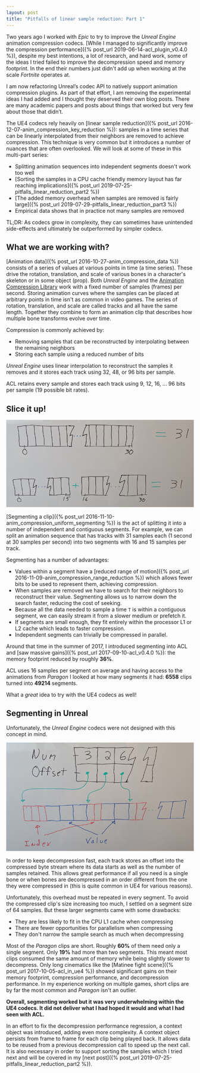 ```yaml
---
layout: post
title: "Pitfalls of linear sample reduction: Part 1"
---
```

Two years ago I worked with *Epic* to try to improve the *Unreal Engine* animation compression codecs. [While I managed to significantly improve the compression performance]({% post_url 2019-06-14-acl_plugin_v0.4.0 %}), despite my best intentions, a lot of research, and hard work, some of the ideas I tried failed to improve the decompression speed and memory footprint. In the end their numbers just didn't add up when working at the scale *Fortnite* operates at.

I am now refactoring Unreal’s codec API to natively support animation compression plugins. As part of that effort, I am removing the experimental ideas I had added and I thought they deserved their own blog posts. There are many academic papers and posts about things that worked but very few about those that didn’t.

The UE4 codecs rely heavily on [linear sample reduction]({% post_url 2016-12-07-anim_compression_key_reduction %}): samples in a time series that can be linearly interpolated from their neighbors are removed to achieve compression. This technique is very common but it introduces a number of nuances that are often overlooked. We will look at some of these in this multi-part series:

*  Splitting animation sequences into independent segments doesn't work too well
*  [Sorting the samples in a CPU cache friendly memory layout has far reaching implications]({% post_url 2019-07-25-pitfalls_linear_reduction_part2 %})
*  [The added memory overhead when samples are removed is fairly large]({% post_url 2019-07-29-pitfalls_linear_reduction_part3 %})
*  Empirical data shows that in practice not many samples are removed

TL;DR: As codecs grow in complexity, they can sometimes have unintended side-effects and ultimately be outperformed by simpler codecs.

## What we are working with?

[Animation data]({% post_url 2016-10-27-anim_compression_data %}) consists of a series of values at various points in time (a time series). These drive the rotation, translation, and scale of various bones in a character's skeleton or in some object (prop). Both *Unreal Engine* and the [Animation Compression Library](https://github.com/nfrechette/acl) work with a fixed number of samples (frames) per second. Storing animation curves where the samples can be placed at arbitrary points in time isn't as common in video games. The series of rotation, translation, and scale are called tracks and all have the same length. Together they combine to form an animation clip that describes how multiple bone transforms evolve over time.

Compression is commonly achieved by:

* Removing samples that can be reconstructed by interpolating between the remaining neighbors
* Storing each sample using a reduced number of bits

*Unreal Engine* uses linear interpolation to reconstruct the samples it removes and it stores each track using 32, 48, or 96 bits per sample.

ACL retains every sample and stores each track using 9, 12, 16, ... 96 bits per sample (19 possible bit rates).

## Slice it up!

![Segmenting Explained](/public/segmenting_explained.jpg)

[Segmenting a clip]({% post_url 2016-11-10-anim_compression_uniform_segmenting %}) is the act of splitting it into a number of independent and contiguous segments. For example, we can split an animation sequence that has tracks with 31 samples each (1 second at 30 samples per second) into two segments with 16 and 15 samples per track.

Segmenting has a number of advantages:

* Values within a segment have a [reduced range of motion]({% post_url 2016-11-09-anim_compression_range_reduction %}) which allows fewer bits to be used to represent them, achieving compression.
* When samples are removed we have to search for their neighbors to reconstruct their value. Segmenting allows us to narrow down the search faster, reducing the cost of seeking.
* Because all the data needed to sample a time `T` is within a contiguous segment, we can easily stream it from a slower medium or prefetch it.
* If segments are small enough, they fit entirely within the processor L1 or L2 cache which leads to faster compression.
* Independent segments can trivially be compressed in parallel.

Around that time in the summer of 2017, I introduced segmenting into ACL and [saw massive gains]({% post_url 2017-09-10-acl_v0.4.0 %}): the memory footprint reduced by roughly **36%**.

ACL uses 16 samples per segment on average and having access to the animations from *Paragon* I looked at how many segments it had: **6558** clips turned into **49214** segments.

What a *great* idea to try with the UE4 codecs as well!

## Segmenting in Unreal

Unfortunately, the *Unreal Engine* codecs were not designed with this concept in mind.

![Offset map](/public/offset_map.jpg)

In order to keep decompression fast, each track stores an offset into the compressed byte stream where its data starts as well as the number of samples retained. This allows great performance if all you need is a single bone or when bones are decompressed in an order different from the one they were compressed in (this is quite common in UE4 for various reasons).

Unfortunately, this overhead must be repeated in every segment. To avoid the compressed clip's size increasing too much, I settled on a segment size of 64 samples. But these larger segments came with some drawbacks:

* They are less likely to fit in the CPU L1 cache when compressing
* There are fewer opportunities for parallelism when compressing
* They don't narrow the sample search as much when decompressing

Most of the *Paragon* clips are short. Roughly **60%** of them need only a single segment. Only **19%** had more than two segments. This meant most clips consumed the same amount of memory while being slightly slower to decompress. Only long cinematics like the [Matinee fight scene]({% post_url 2017-10-05-acl_in_ue4 %}) showed significant gains on their memory footprint, compression performance, and decompression performance. In my experience working on multiple games, short clips are by far the most common and *Paragon* isn't an outlier.

**Overall, segmenting worked but it was very underwhelming within the UE4 codecs. It did not deliver what I had hoped it would and what I had seen with ACL.**

In an effort to fix the decompression performance regression, a context object was introduced, adding even more complexity. A context object persists from frame to frame for each clip being played back. It allows data to be reused from a previous decompression call to speed up the next call. It is also necessary in order to support sorting the samples which I tried next and will be covered in my [next post]({% post_url 2019-07-25-pitfalls_linear_reduction_part2 %}).
